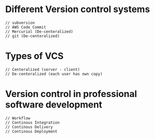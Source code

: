 # Different Version control systems
~~~
// subversion
// AWS Code Commit
// Mercurial (De-centeralized)
// git (De-centeralized) 

~~~

# Types of VCS
~~~
// Centeralized (server - client)
// De-centeralized (each user has own copy)
~~~

# Version control in professional software development
~~~
// Workflow 
// Continous Integration
// Continous Delivery
// Continous Deployment
~~~
